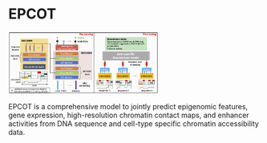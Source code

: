 # EPCOT
<img
  src="Profiles/model.png"
  title=""
  style="display: inline-block; margin: 0 auto; max-width: 300px">

EPCOT is a comprehensive model to jointly predict epigenomic features, gene expression, high-resolution chromatin contact maps, and enhancer activities from DNA sequence and cell-type specific chromatin accessibility data. 
